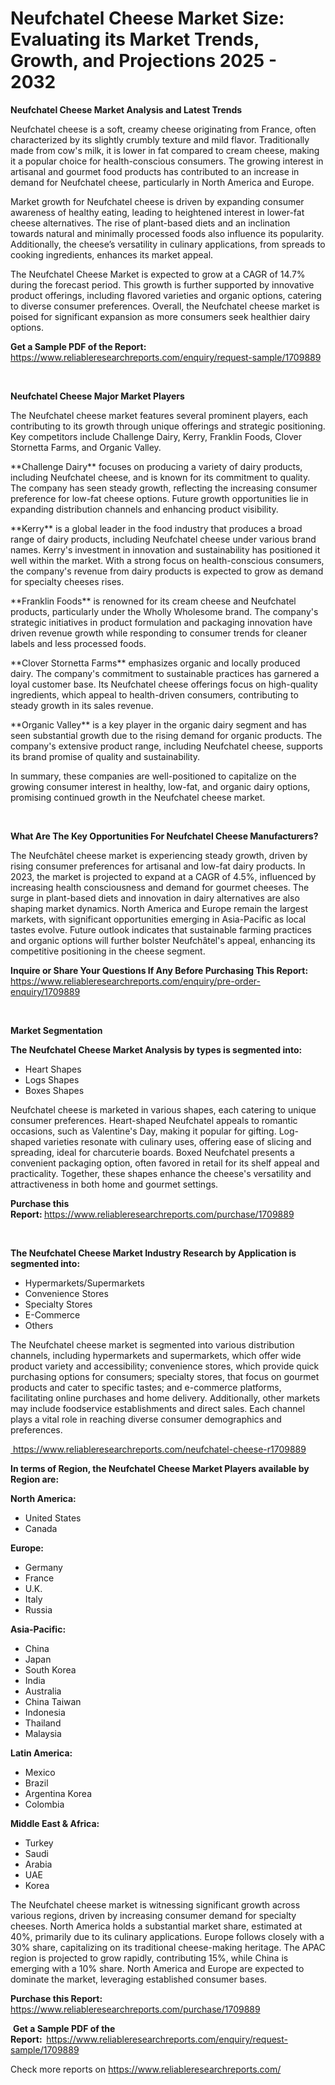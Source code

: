 <p><h1>Neufchatel Cheese Market Size: Evaluating its Market Trends, Growth, and Projections 2025 - 2032</h1></p><p><strong>Neufchatel Cheese Market Analysis and Latest Trends</strong></p>
<p><p>Neufchatel cheese is a soft, creamy cheese originating from France, often characterized by its slightly crumbly texture and mild flavor. Traditionally made from cow's milk, it is lower in fat compared to cream cheese, making it a popular choice for health-conscious consumers. The growing interest in artisanal and gourmet food products has contributed to an increase in demand for Neufchatel cheese, particularly in North America and Europe.</p><p>Market growth for Neufchatel cheese is driven by expanding consumer awareness of healthy eating, leading to heightened interest in lower-fat cheese alternatives. The rise of plant-based diets and an inclination towards natural and minimally processed foods also influence its popularity. Additionally, the cheese’s versatility in culinary applications, from spreads to cooking ingredients, enhances its market appeal.</p><p>The Neufchatel Cheese Market is expected to grow at a CAGR of 14.7% during the forecast period. This growth is further supported by innovative product offerings, including flavored varieties and organic options, catering to diverse consumer preferences. Overall, the Neufchatel cheese market is poised for significant expansion as more consumers seek healthier dairy options.</p></p>
<p><strong>Get a Sample PDF of the Report:&nbsp;</strong> <a href="https://www.reliableresearchreports.com/enquiry/request-sample/1709889?utm_campaign=2413&utm_medium=2&utm_source=Github&utm_content=ia&utm_term=15022025&utm_id=neufchatel-cheese">https://www.reliableresearchreports.com/enquiry/request-sample/1709889</a></p>
<p>&nbsp;</p>
<p><strong>Neufchatel Cheese Major Market Players</strong></p>
<p><p>The Neufchatel cheese market features several prominent players, each contributing to its growth through unique offerings and strategic positioning. Key competitors include Challenge Dairy, Kerry, Franklin Foods, Clover Stornetta Farms, and Organic Valley.</p><p>**Challenge Dairy** focuses on producing a variety of dairy products, including Neufchatel cheese, and is known for its commitment to quality. The company has seen steady growth, reflecting the increasing consumer preference for low-fat cheese options. Future growth opportunities lie in expanding distribution channels and enhancing product visibility.</p><p>**Kerry** is a global leader in the food industry that produces a broad range of dairy products, including Neufchatel cheese under various brand names. Kerry's investment in innovation and sustainability has positioned it well within the market. With a strong focus on health-conscious consumers, the company's revenue from dairy products is expected to grow as demand for specialty cheeses rises.</p><p>**Franklin Foods** is renowned for its cream cheese and Neufchatel products, particularly under the Wholly Wholesome brand. The company's strategic initiatives in product formulation and packaging innovation have driven revenue growth while responding to consumer trends for cleaner labels and less processed foods.</p><p>**Clover Stornetta Farms** emphasizes organic and locally produced dairy. The company's commitment to sustainable practices has garnered a loyal customer base. Its Neufchatel cheese offerings focus on high-quality ingredients, which appeal to health-driven consumers, contributing to steady growth in its sales revenue.</p><p>**Organic Valley** is a key player in the organic dairy segment and has seen substantial growth due to the rising demand for organic products. The company's extensive product range, including Neufchatel cheese, supports its brand promise of quality and sustainability.</p><p>In summary, these companies are well-positioned to capitalize on the growing consumer interest in healthy, low-fat, and organic dairy options, promising continued growth in the Neufchatel cheese market.</p></p>
<p>&nbsp;</p>
<p><strong>What Are The Key Opportunities For Neufchatel Cheese Manufacturers?</strong></p>
<p><p>The Neufchâtel cheese market is experiencing steady growth, driven by rising consumer preferences for artisanal and low-fat dairy products. In 2023, the market is projected to expand at a CAGR of 4.5%, influenced by increasing health consciousness and demand for gourmet cheeses. The surge in plant-based diets and innovation in dairy alternatives are also shaping market dynamics. North America and Europe remain the largest markets, with significant opportunities emerging in Asia-Pacific as local tastes evolve. Future outlook indicates that sustainable farming practices and organic options will further bolster Neufchâtel's appeal, enhancing its competitive positioning in the cheese segment.</p></p>
<p><strong>Inquire or Share Your Questions If Any Before Purchasing This Report:</strong> <a href="https://www.reliableresearchreports.com/enquiry/pre-order-enquiry/1709889?utm_campaign=2413&utm_medium=2&utm_source=Github&utm_content=ia&utm_term=15022025&utm_id=neufchatel-cheese">https://www.reliableresearchreports.com/enquiry/pre-order-enquiry/1709889</a></p>
<p>&nbsp;</p>
<p><strong>Market Segmentation</strong></p>
<p><strong>The Neufchatel Cheese Market Analysis by types is segmented into:</strong></p>
<p><ul><li>Heart Shapes</li><li>Logs Shapes</li><li>Boxes Shapes</li></ul></p>
<p><p>Neufchatel cheese is marketed in various shapes, each catering to unique consumer preferences. Heart-shaped Neufchatel appeals to romantic occasions, such as Valentine's Day, making it popular for gifting. Log-shaped varieties resonate with culinary uses, offering ease of slicing and spreading, ideal for charcuterie boards. Boxed Neufchatel presents a convenient packaging option, often favored in retail for its shelf appeal and practicality. Together, these shapes enhance the cheese's versatility and attractiveness in both home and gourmet settings.</p></p>
<p><strong>Purchase this Report:&nbsp;</strong><a href="https://www.reliableresearchreports.com/purchase/1709889?utm_campaign=2413&utm_medium=2&utm_source=Github&utm_content=ia&utm_term=15022025&utm_id=neufchatel-cheese">https://www.reliableresearchreports.com/purchase/1709889</a></p>
<p>&nbsp;</p>
<p><strong>The Neufchatel Cheese Market Industry Research by Application is segmented into:</strong></p>
<p><ul><li>Hypermarkets/Supermarkets</li><li>Convenience Stores</li><li>Specialty Stores</li><li>E-Commerce</li><li>Others</li></ul></p>
<p><p>The Neufchatel cheese market is segmented into various distribution channels, including hypermarkets and supermarkets, which offer wide product variety and accessibility; convenience stores, which provide quick purchasing options for consumers; specialty stores, that focus on gourmet products and cater to specific tastes; and e-commerce platforms, facilitating online purchases and home delivery. Additionally, other markets may include foodservice establishments and direct sales. Each channel plays a vital role in reaching diverse consumer demographics and preferences.</p></p>
<p><a href="https://www.reliableresearchreports.com/neufchatel-cheese-r1709889?utm_campaign=2413&utm_medium=2&utm_source=Github&utm_content=ia&utm_term=15022025&utm_id=neufchatel-cheese">&nbsp;https://www.reliableresearchreports.com/neufchatel-cheese-r1709889</a></p>
<p><strong>In terms of Region, the Neufchatel Cheese Market Players available by Region are:</strong></p>
<p>
    <p> <strong> North America: </strong>
        <ul>
            <li>United States</li>
            <li>Canada</li>
        </ul>
        </p> 
    <p> <strong> Europe: </strong>
        <ul>
            <li>Germany</li>
            <li>France</li>
            <li>U.K.</li>
            <li>Italy</li>
            <li>Russia</li>
        </ul>
        </p> 
    <p> <strong> Asia-Pacific: </strong>
        <ul>
            <li>China</li>
            <li>Japan</li>
            <li>South Korea</li>
            <li>India</li>
            <li>Australia</li>
            <li>China Taiwan</li>
            <li>Indonesia</li>
            <li>Thailand</li>
            <li>Malaysia</li>
        </ul>
        </p> 
    <p> <strong> Latin America: </strong>
        <ul>
            <li>Mexico</li>
            <li>Brazil</li>
            <li>Argentina Korea</li>
            <li>Colombia</li>
        </ul>
        </p> 
    <p> <strong> Middle East & Africa: </strong>
        <ul>
            <li>Turkey</li>
            <li>Saudi</li>
            <li>Arabia</li>
            <li>UAE</li>
            <li>Korea</li>
        </ul>
    </p>
    </p>
<p><p>The Neufchatel cheese market is witnessing significant growth across various regions, driven by increasing consumer demand for specialty cheeses. North America holds a substantial market share, estimated at 40%, primarily due to its culinary applications. Europe follows closely with a 30% share, capitalizing on its traditional cheese-making heritage. The APAC region is projected to grow rapidly, contributing 15%, while China is emerging with a 10% share. North America and Europe are expected to dominate the market, leveraging established consumer bases.</p></p>
<p><strong>Purchase this Report: </strong><a href="https://www.reliableresearchreports.com/purchase/1709889?utm_campaign=2413&utm_medium=2&utm_source=Github&utm_content=ia&utm_term=15022025&utm_id=neufchatel-cheese">https://www.reliableresearchreports.com/purchase/1709889</a></p>
<p>&nbsp;<strong>Get a Sample PDF of the Report:&nbsp;&nbsp;</strong><a href="https://www.reliableresearchreports.com/enquiry/request-sample/1709889?utm_campaign=2413&utm_medium=2&utm_source=Github&utm_content=ia&utm_term=15022025&utm_id=neufchatel-cheese">https://www.reliableresearchreports.com/enquiry/request-sample/1709889</a></p>
<p><strong></strong></p>
<p>Check more reports on <a href="https://www.reliableresearchreports.com/?utm_campaign=2413&utm_medium=2&utm_source=Github&utm_content=ia&utm_term=15022025&utm_id=neufchatel-cheese">https://www.reliableresearchreports.com/</a></p>
